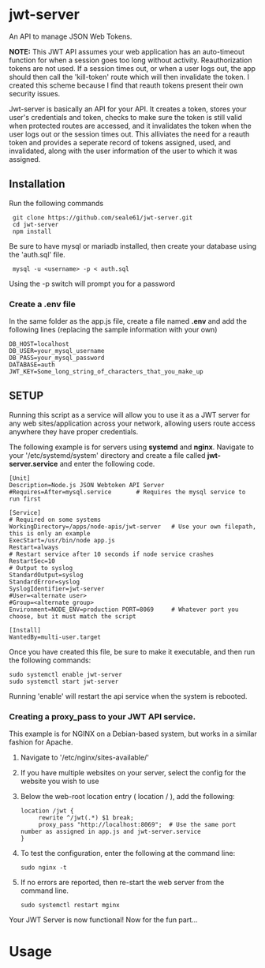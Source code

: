 # jwt-server
An API to manage JSON Web Tokens.  

**NOTE:** This JWT API assumes your web application has an auto-timeout function for when a session goes too long without activity. Reauthorization tokens are not used. If a session times out, or when a user logs out, the app should then call the 'kill-token' route which will then invalidate the token.  I created this scheme because I find that reauth tokens present their own security issues.  

Jwt-server is basically an API for your API. It creates a token, stores your user's credentials and token, checks to make sure the token is still valid when protected routes are accessed, and it invalidates the token when the user logs out or the session times out. This alliviates the need for a reauth token and provides a seperate record of tokens assigned, used, and invalidated, along with the user information of the user to which it was assigned. 



## Installation
Run the following commands

     git clone https://github.com/seale61/jwt-server.git
     cd jwt-server
     npm install

Be sure to have mysql or mariadb installed, then create your database using the 'auth.sql' file.

     mysql -u <username> -p < auth.sql
     
Using the -p switch will prompt you for a password  

### Create a .env file  
In the same folder as the app.js file, create a file named **.env** and add the following lines (replacing the sample information with your own)

    DB_HOST=localhost
    DB_USER=your_mysql_username
    DB_PASS=your_mysql_password
    DATABASE=auth
    JWT_KEY=Some_long_string_of_characters_that_you_make_up


## SETUP
Running this script as a service will allow you to use it as a JWT server for any web sites/application across your network, allowing users route access anywhere they have proper credentials.  

The following example is for servers using **systemd** and **nginx**. Navigate to your '/etc/systemd/system' directory and create a file called **jwt-server.service** and enter the following code.

    [Unit]
    Description=Node.js JSON Webtoken API Server
    #Requires=After=mysql.service       # Requires the mysql service to run first  

    [Service]
    # Required on some systems
    WorkingDirectory=/apps/node-apis/jwt-server   # Use your own filepath, this is only an example
    ExecStart=/usr/bin/node app.js
    Restart=always
    # Restart service after 10 seconds if node service crashes
    RestartSec=10
    # Output to syslog
    StandardOutput=syslog
    StandardError=syslog
    SyslogIdentifier=jwt-server
    #User=<alternate user>
    #Group=<alternate group>
    Environment=NODE_ENV=production PORT=8069     # Whatever port you choose, but it must match the script

    [Install]
    WantedBy=multi-user.target

Once you have created this file, be sure to make it executable, and then run the following commands:

    sudo systemctl enable jwt-server
    sudo systemctl start jwt-server
    
Running 'enable' will restart the api service when the system is rebooted.

### Creating a proxy_pass to your JWT API service.  
This example is for NGINX on a Debian-based system, but works in a similar fashion for Apache.  

1. Navigate to '/etc/nginx/sites-available/'  
2. If you have multiple websites on your server, select the config for the website you wish to use
3. Below the web-root location entry ( location / ), add the following:   

       location /jwt {
            rewrite ^/jwt(.*) $1 break;
            proxy_pass "http://localhost:8069";  # Use the same port number as assigned in app.js and jwt-server.service
       }
       
4. To test the configuration, enter the following at the command line:

       sudo nginx -t
       
5. If no errors are reported, then re-start the web server from the command line.

       sudo systemctl restart mginx

Your JWT Server is now functional! Now for the fun part...  

# Usage
